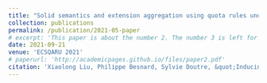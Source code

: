 ```yaml
---
title: "Solid semantics and extension aggregation using quota rules under integrity constraints"
collection: publications
permalink: /publication/2021-05-paper
# excerpt: 'This paper is about the number 2. The number 3 is left for future work.'
date: 2021-09-21
venue: 'ECSQARU 2021'
# paperurl: 'http://academicpages.github.io/files/paper2.pdf'
citation: 'Xiaolong Liu, Philippe Besnard, Sylvie Doutre, &quot;Inducing Inference Relations from Inconsistency Measures,&quot; in <i>The 16th European Conference on Symbolic and Quantitative Approaches with Uncertainty</i>, Springer, 2021, pp. 486–498.'
---
```


<!-- The contents above will be part of a list of publications, if the user clicks the link for the publication than the contents of section will be rendered as a full page, allowing you to provide more information about the paper for the reader. When publications are displayed as a single page, the contents of the above "citation" field will automatically be included below this section in a smaller font. -->
